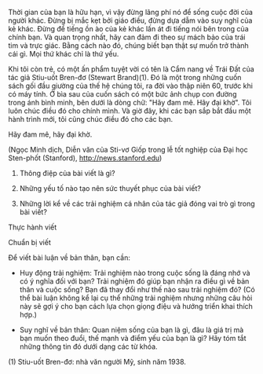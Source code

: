 Thời gian của bạn là hữu hạn, vì vậy đừng lãng phí nó để sống cuộc đời của người khác. Đừng bị mắc kẹt bởi giáo điều, đừng dựa dẫm vào suy nghĩ của kẻ khác. Đừng để tiếng ồn ào của kẻ khác lấn át đi tiếng nói bên trong của chính bạn. Và quan trọng nhất, hãy can đảm đi theo sự mách bảo của trái tim và trực giác. Bằng cách nào đó, chúng biết bạn thật sự muốn trở thành cái gì. Mọi thứ khác chỉ là thứ yếu.

Khi tôi còn trẻ, có một ấn phẩm tuyệt vời có tên là Cẩm nang về Trái Đất của tác giả Stiu-uốt Bren-đơ (Stewart Brand)(1). Đó là một trong những cuốn sách gối đầu giường của thế hệ chúng tôi, ra đời vào thập niên 60, trước khi có máy tính. Ở bìa sau của cuốn sách có một bức ảnh chụp con đường trong ánh bình minh, bên dưới là dòng chữ: "Hãy đam mê. Hãy đại khờ". Tôi luôn chúc điều đó cho chính mình. Và giờ đây, khi các bạn sắp bắt đầu một hành trình mới, tôi cũng chúc điều đó cho các bạn.

Hãy đam mê, hãy đại khờ.

(Ngọc Minh dịch,
Diễn văn của Sti-vơ Giốp trong lễ tốt nghiệp của Đại học Sten-phốt (Stanford),
http://news.stanford.edu)

1. Thông điệp của bài viết là gì?

2. Những yếu tố nào tạo nên sức thuyết phục của bài viết?

3. Những lời kể về các trải nghiệm cá nhân của tác giả đóng vai trò gì trong bài viết?

Thực hành viết

Chuẩn bị viết

Để viết bài luận về bản thân, bạn cần:

- Huy động trải nghiệm: Trải nghiệm nào trong cuộc sống là đáng nhớ và có ý nghĩa đối với bạn? Trải nghiệm đó giúp bạn nhận ra điều gì về bản thân và cuộc sống? Bạn đã thay đổi như thế nào sau trải nghiệm đó? (Có thể bài luận không kể lại cụ thể những trải nghiệm nhưng những câu hỏi này sẽ gợi ý cho bạn cách lựa chọn giọng điệu và hướng triển khai thích hợp.)

- Suy nghĩ về bản thân: Quan niệm sống của bạn là gì, đâu là giá trị mà bạn muốn theo đuổi, thế mạnh và điểm yếu của bạn là gì? Hãy tóm tắt những thông tin đó dưới dạng các từ khóa.

(1) Stiu-uốt Bren-đơ: nhà văn người Mỹ, sinh năm 1938.